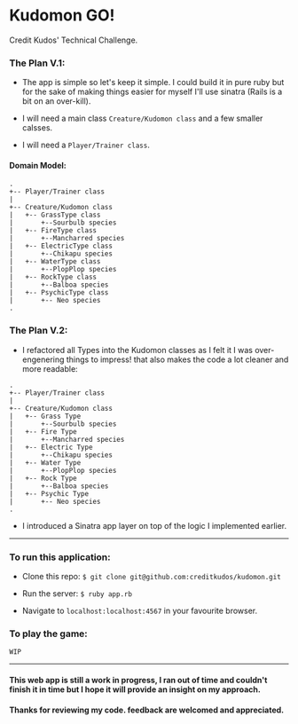 # Kudomon GO!
Credit Kudos' Technical Challenge.

### The Plan V.1:

* The app is simple so let's keep it simple. I could build it in pure ruby but for the sake of making things easier for myself I'll use sinatra (Rails is a bit on an over-kill).

* I will need a main class `Creature/Kudomon class` and a few smaller calsses.

* I will need a `Player/Trainer class`.


#### Domain Model:
```
.
+-- Player/Trainer class
|
+-- Creature/Kudomon class
|   +-- GrassType class
|       +--Sourbulb species
|   +-- FireType class
|       +--Mancharred species
|   +-- ElectricType class
|       +--Chikapu species
|   +-- WaterType class
|       +--PlopPlop species
|   +-- RockType class
|       +--Balboa species
|   +-- PsychicType class
|       +-- Neo species
.
```
### The Plan V.2:
* I refactored all Types into the Kudomon classes as I felt it I was over-engenering things to impress! that also makes the code a lot cleaner and more readable:
```
.
+-- Player/Trainer class
|
+-- Creature/Kudomon class
|   +-- Grass Type
|       +--Sourbulb species
|   +-- Fire Type
|       +--Mancharred species
|   +-- Electric Type
|       +--Chikapu species
|   +-- Water Type
|       +--PlopPlop species
|   +-- Rock Type
|       +--Balboa species
|   +-- Psychic Type
|       +-- Neo species
.
```
* I introduced a Sinatra app layer on top of the logic I implemented earlier.

----------
### To run this application:
* Clone this repo:
`$ git clone git@github.com:creditkudos/kudomon.git`

* Run the server:
`$ ruby app.rb`

* Navigate to `localhost:localhost:4567` in your favourite browser.

### To play the game:

```
WIP
```
----------

#### This web app is still a work in progress, I ran out of time and couldn't finish it in time but I hope it will provide an insight on my approach.

#### Thanks for reviewing my code. feedback are welcomed and appreciated.
